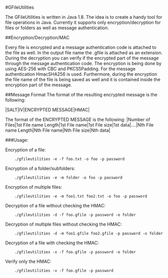#GFileUtilities

The GFileUtilities is written in Java 1.8. The idea is to create a handy tool for file operations in Java.
Currently it supports only encryption/decryption for files or folders as well as message authentication. 

##Encryption/Decryption/MAC

Every file is encrypted and a message authentication code is attached to the file as well. In the output file name
the .gfile is attached as an extension. During the decryption you can verify if the encrypted part of the message 
through the message authentication code. The encryption 
is being done by using AES-256 with CBC and PKCS5Padding. For the message authentication HmacSHA256 is used. Furthermore,
during the encryption the file name of the file is being saved as well and it is contained inside the encryption part of the message.

##Message Format
The format of the resulting encrypted message is the following:

|SALT|IV|ENCRYPTED MESSAGE|HMAC|

The format of the ENCRYPTED MESSAGE is the following:
|Number of Files|1st File name Length|1st File name|1st File size|1st data|....|Nth File name Length|Nth File name|Nth File size|Nth data|

###Usage:

Encryption of a file:
```
	./gfileutilities -e -f foo.txt -o foo -p password
```

Encryption of a folder/subfolders:
```
	./gfileutilities -e -m folder -o foo -p password
```

Encryption of multiple files:
```
	./gfileutilities -e -m foo1.txt foo2.txt -o foo -p password
```


Decryption of a file without checking the HMAC: 
```
	./gfileutilities -d -f foo.gfile -p password -o folder
```

Decryption of multiple files without checking the HMAC: 
```
	./gfileutilities -d -m foo1.gfile foo2.gfile -p password -o folder
```

Decryption of a file with checking the HMAC: 
```
	./gfileutilities -x -f foo.gfile -p password -o folder
```

Verify only the HMAC:
```
	./gfileutilities -v -f foo.gfile -p password
```
